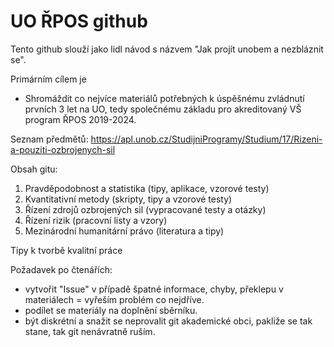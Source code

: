 # UO ŘPOS github
Tento github slouží jako lidl návod s názvem "Jak projít unobem a nezbláznit se".

Primárním cílem je
- Shromáždit co nejvíce materiálů potřebných k úspěšnému zvládnutí prvních 3 let na UO, tedy společnému základu pro akreditovaný VŠ program ŘPOS 2019-2024.

Seznam předmětů:
https://apl.unob.cz/StudijniProgramy/Studium/17/Rizeni-a-pouziti-ozbrojenych-sil

Obsah gitu:
1. Pravděpodobnost a statistika (tipy, aplikace, vzorové testy)
2. Kvantitativní metody (skripty, tipy a vzorové testy)
3. Řízení zdrojů ozbrojených sil (vypracované testy a otázky)
4. Řízení rizik (pracovní listy a vzory)
5. Mezinárodní humanitární právo (literatura a tipy)

Tipy k tvorbě kvalitní práce


Požadavek po čtenářích:
- vytvořit "Issue" v případě špatné informace, chyby, překlepu v materiálech = vyřeším problém co nejdříve.
- podílet se materiály na doplnění sběrníku.
- být diskrétní a snažit se neprovalit git akademické obci, pakliže se tak stane, tak git nenávratně ruším.
